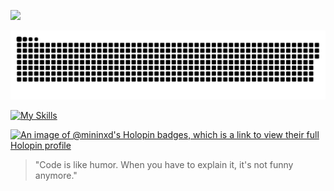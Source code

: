 [![](https://count.getloli.com/get/@:mininxd?theme=gelbooru-h)](https://mininxd.my.id)

[![snake](https://github.com/rezonated/rezonated/blob/main/github-contribution-grid-snake.svg)](https://mininxd.my.id)

[![My Skills](https://skillicons.dev/icons?i=html,css,js,prisma,cloudflare,nodejs,vercel)](https://mininxd.my.id/)

[![An image of @mininxd's Holopin badges, which is a link to view their full Holopin profile](https://holopin.me/mininxd)](https://holopin.io/@mininxd)

> "Code is like humor. When you have to explain it, it's not funny anymore."
